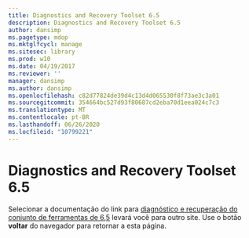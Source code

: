 ```yaml
---
title: Diagnostics and Recovery Toolset 6.5
description: Diagnostics and Recovery Toolset 6.5
author: dansimp
ms.pagetype: mdop
ms.mktglfcycl: manage
ms.sitesec: library
ms.prod: w10
ms.date: 04/19/2017
ms.reviewer: ''
manager: dansimp
ms.author: dansimp
ms.openlocfilehash: c82d77824de39d4c13d4d065530f8f73ae3c3a01
ms.sourcegitcommit: 354664bc527d93f80687cd2eba70d1eea024c7c3
ms.translationtype: MT
ms.contentlocale: pt-BR
ms.lasthandoff: 06/26/2020
ms.locfileid: "10799221"
---
```

# Diagnostics and Recovery Toolset 6.5

Selecionar a documentação do link para [diagnóstico e recuperação do conjunto de ferramentas de 6,5](https://technet.microsoft.com/library/jj713388.aspx) levará você para outro site. Use o botão **voltar** do navegador para retornar a esta página.   
